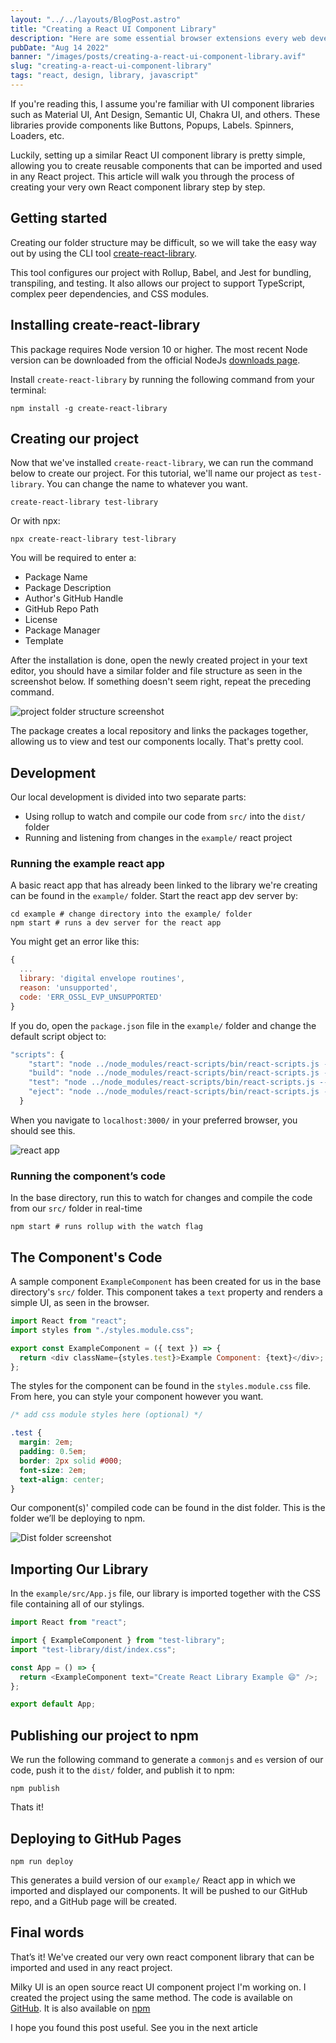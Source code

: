 ```yaml
---
layout: "../../layouts/BlogPost.astro"
title: "Creating a React UI Component Library"
description: "Here are some essential browser extensions every web developer must have."
pubDate: "Aug 14 2022"
banner: "/images/posts/creating-a-react-ui-component-library.avif"
slug: "creating-a-react-ui-component-library"
tags: "react, design, library, javascript"
---
```


If you're reading this, I assume you're familiar with UI component libraries such as Material UI, Ant Design, Semantic UI, Chakra UI, and others. These libraries provide components like Buttons, Popups, Labels. Spinners, Loaders, etc.

Luckily, setting up a similar React UI component library is pretty simple, allowing you to create reusable components that can be imported and used in any React project. This article will walk you through the process of creating your very own React component library step by step.

## Getting started

Creating our folder structure may be difficult, so we will take the easy way out by using the CLI tool [create-react-library](https://www.npmjs.com/package/create-react-library).

This tool configures our project with Rollup, Babel, and Jest for bundling, transpiling, and testing. It also allows our project to support TypeScript, complex peer dependencies, and CSS modules.

## Installing create-react-library

This package requires Node version 10 or higher. The most recent Node version can be downloaded from the official NodeJs [downloads page](https://nodejs.org/download/release/latest/).

Install `create-react-library` by running the following command from your terminal:

```
npm install -g create-react-library
```

## Creating our project

Now that we've installed `create-react-library`, we can run the command below to create our project. For this tutorial, we'll name our project as `test-library`. You can change the name to whatever you want.

```shell
create-react-library test-library
```

Or with npx:

```shell
npx create-react-library test-library
```

You will be required to enter a:

- Package Name
- Package Description
- Author's GitHub Handle
- GitHub Repo Path
- License
- Package Manager
- Template

After the installation is done, open the newly created project in your text editor, you should have a similar folder and file structure as seen in the screenshot below. If something doesn't seem right, repeat the preceding command.

![project folder structure screenshot](https://res.cloudinary.com/follio/image/upload/v1660492811/escfkqzapfvjvnzerl59.png)

The package creates a local repository and links the packages together, allowing us to view and test our components locally. That's pretty cool.

## Development

Our local development is divided into two separate parts:

- Using rollup to watch and compile our code from `src/` into the `dist/` folder
- Running and listening from changes in the `example/` react project

### Running the example react app

A basic react app that has already been linked to the library we're creating can be found in the `example/` folder. Start the react app dev server by:

```shell
cd example # change directory into the example/ folder
npm start # runs a dev server for the react app
```

You might get an error like this:

```javascript
{
  ...
  library: 'digital envelope routines',
  reason: 'unsupported',
  code: 'ERR_OSSL_EVP_UNSUPPORTED'
}
```

If you do, open the `package.json` file in the `example/` folder and change the default script object to:

```javascript
"scripts": {
    "start": "node ../node_modules/react-scripts/bin/react-scripts.js --openssl-legacy-provider start",
    "build": "node ../node_modules/react-scripts/bin/react-scripts.js --openssl-legacy-provider build",
    "test": "node ../node_modules/react-scripts/bin/react-scripts.js --openssl-legacy-provider test",
    "eject": "node ../node_modules/react-scripts/bin/react-scripts.js --openssl-legacy-provider eject"
  }
```

When you navigate to `localhost:3000/` in your preferred browser, you should see this.

![react app](https://res.cloudinary.com/follio/image/upload/v1660494275/uqity9ghrcocaxgqlrny.png)

### Running the component’s code

In the base directory, run this to watch for changes and compile the code from our `src/` folder in real-time

```shell
npm start # runs rollup with the watch flag
```

## The Component's Code

A sample component `ExampleComponent` has been created for us in the base directory's `src/` folder. This component takes a `text` property and renders a simple UI, as seen in the browser.

```javascript
import React from "react";
import styles from "./styles.module.css";

export const ExampleComponent = ({ text }) => {
  return <div className={styles.test}>Example Component: {text}</div>;
};
```

The styles for the component can be found in the `styles.module.css` file. From here, you can style your component however you want.

```css
/* add css module styles here (optional) */

.test {
  margin: 2em;
  padding: 0.5em;
  border: 2px solid #000;
  font-size: 2em;
  text-align: center;
}
```

Our component(s)' compiled code can be found in the dist folder. This is the folder we’ll be deploying to npm.

![Dist folder screenshot](https://res.cloudinary.com/follio/image/upload/v1660495468/scwtx4wozwot0bmyhsyc.png)

## Importing Our Library

In the `example/src/App.js` file, our library is imported together with the CSS file containing all of our stylings.

```javascript
import React from "react";

import { ExampleComponent } from "test-library";
import "test-library/dist/index.css";

const App = () => {
  return <ExampleComponent text="Create React Library Example 😄" />;
};

export default App;
```

## Publishing our project to npm

We run the following command to generate a `commonjs` and `es` version of our code, push it to the `dist/` folder, and publish it to npm:

```shell
npm publish
```

Thats it!

## Deploying to GitHub Pages

```shell
npm run deploy
```

This generates a build version of our `example/` React app in which we imported and displayed our components. It will be pushed to our GitHub repo, and a GitHub page will be created.

## Final words

That’s it! We've created our very own react component library that can be imported and used in any react project.

Milky UI is an open source react UI component project I'm working on. I created the project using the same method. The code is available on [GitHub](https://github.com/langford-dev/milky-ui/). It is also available on [npm](https://www.npmjs.com/package/milky-ui)

I hope you found this post useful. See you in the next article
